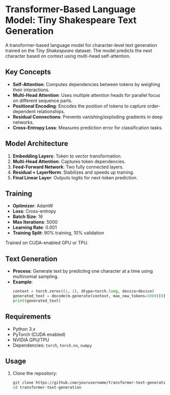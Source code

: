 # Transformer-Based Language Model: Tiny Shakespeare Text Generation

A transformer-based language model for character-level text generation trained on the *Tiny Shakespeare* dataset. The model predicts the next character based on context using multi-head self-attention.

## Key Concepts

- **Self-Attention**: Computes dependencies between tokens by weighing their interactions.
- **Multi-Head Attention**: Uses multiple attention heads for parallel focus on different sequence parts.
- **Positional Encoding**: Encodes the position of tokens to capture order-dependent relationships.
- **Residual Connections**: Prevents vanishing/exploding gradients in deep networks.
- **Cross-Entropy Loss**: Measures prediction error for classification tasks.

## Model Architecture

1. **Embedding Layers**: Token to vector transformation.
2. **Multi-Head Attention**: Captures token dependencies.
3. **Feed-Forward Network**: Two fully connected layers.
4. **Residual + LayerNorm**: Stabilizes and speeds up training.
5. **Final Linear Layer**: Outputs logits for next-token prediction.

## Training

- **Optimizer**: AdamW
- **Loss**: Cross-entropy
- **Batch Size**: 16
- **Max Iterations**: 5000
- **Learning Rate**: 0.001
- **Training Split**: 90\% training, 10\% validation

Trained on CUDA-enabled GPU or TPU.

## Text Generation

- **Process**: Generate text by predicting one character at a time using multinomial sampling.
- **Example**:
    ```python
    context = torch.zeros((1, 1), dtype=torch.long, device=device)
    generated_text = decode(m.generate(context, max_new_tokens=5000)[0].tolist())
    print(generated_text)
    ```

## Requirements

- Python 3.x
- PyTorch (CUDA enabled)
- NVIDIA GPU/TPU
- Dependencies: `torch`, `torch.nn`, `numpy`

## Usage

1. Clone the repository:
   ```bash
   git clone https://github.com/yourusername/transformer-text-generation.git
   cd transformer-text-generation
